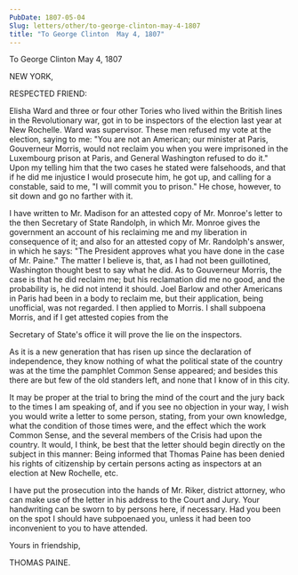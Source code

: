 ```yaml
---
PubDate: 1807-05-04
Slug: letters/other/to-george-clinton-may-4-1807
title: "To George Clinton  May 4, 1807"
---
```


   To George Clinton  May 4, 1807

   NEW YORK,

   RESPECTED FRIEND:

   Elisha Ward and three or four other Tories who lived within the British
   lines in the Revolutionary war, got in to be inspectors of the election
   last year at New Rochelle. Ward was supervisor. These men refused my vote
   at the election, saying to me: "You are not an American; our minister at
   Paris, Gouverneur Morris, would not reclaim you when you were imprisoned
   in the Luxembourg prison at Paris, and General Washington refused to do
   it." Upon my telling him that the two cases he stated were falsehoods, and
   that if he did me injustice I would prosecute him, he got up, and calling
   for a constable, said to me, "I will commit you to prison." He chose,
   however, to sit down and go no farther with it.

   I have written to Mr. Madison for an attested copy of Mr. Monroe's letter
   to the then Secretary of State Randolph, in which Mr. Monroe gives the
   government an account of his reclaiming me and my liberation in
   consequence of it; and also for an attested copy of Mr. Randolph's answer,
   in which he says: "The President approves what you have done in the case
   of Mr. Paine." The matter I believe is, that, as I had not been
   guillotined, Washington thought best to say what he did. As to Gouverneur
   Morris, the case is that he did reclaim me; but his reclamation did me no
   good, and the probability is, he did not intend it should. Joel Barlow and
   other Americans in Paris had been in a body to reclaim me, but their
   application, being unofficial, was not regarded. I then applied to Morris.
   I shall subpoena Morris, and if I get attested copies from the

   Secretary of State's office it will prove the lie on the inspectors.

   As it is a new generation that has risen up since the declaration of
   independence, they know nothing of what the political state of the country
   was at the time the pamphlet Common Sense appeared; and besides this there
   are but few of the old standers left, and none that I know of in this
   city.

   It may be proper at the trial to bring the mind of the court and the jury
   back to the times I am speaking of, and if you see no objection in your
   way, I wish you would write a letter to some person, stating, from your
   own knowledge, what the condition of those times were, and the effect
   which the work Common Sense, and the several members of the Crisis had
   upon the country. It would, I think, be best that the letter should begin
   directly on the subject in this manner: Being informed that Thomas Paine
   has been denied his rights of citizenship by certain persons acting as
   inspectors at an election at New Rochelle, etc.

   I have put the prosecution into the hands of Mr. Riker, district attorney,
   who can make use of the letter in his address to the Court and Jury. Your
   handwriting can be sworn to by persons here, if necessary. Had you been on
   the spot I should have subpoenaed you, unless it had been too inconvenient
   to you to have attended.

   Yours in friendship,

   THOMAS PAINE.


